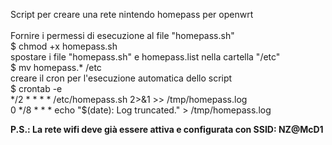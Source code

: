 Script per creare una rete nintendo homepass per openwrt<br><br>
Fornire i permessi di esecuzione al file "homepass.sh"<br>
$ chmod +x homepass.sh<br>
spostare i file "homepass.sh" e homepass.list nella cartella "/etc"<br>
$ mv homepass.* /etc<br>
creare il cron per l'esecuzione automatica dello script<br>
$ crontab -e<br>
*/2 *  *   *   *  /etc/homepass.sh 2>&1 >> /tmp/homepass.log<br>
0 */8 *   *   *  echo "$(date): Log truncated." > /tmp/homepass.log<br><b>

P.S.: La rete wifi deve già essere attiva e configurata con SSID: NZ@McD1